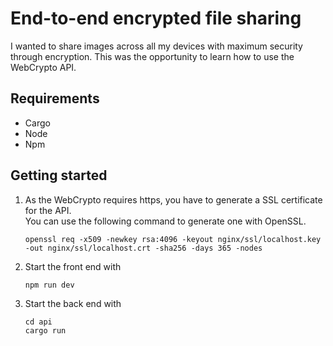 # End-to-end encrypted file sharing

I wanted to share images across all my devices with maximum security through encryption.
This was the opportunity to learn how to use the WebCrypto API.

## Requirements

- Cargo
- Node
- Npm

## Getting started

1. As the WebCrypto requires https, you have to generate a SSL certificate for the API.  
   You can use the following command to generate one with OpenSSL.
   ```shell
   openssl req -x509 -newkey rsa:4096 -keyout nginx/ssl/localhost.key -out nginx/ssl/localhost.crt -sha256 -days 365 -nodes
   ```

2. Start the front end with
    ```shell
    npm run dev
    ```

3. Start the back end with
   ```shell
   cd api
   cargo run
   ```
